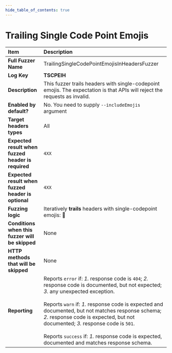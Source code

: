 ```yaml
--- 
hide_table_of_contents: true
---
```


# Trailing Single Code Point Emojis

| Item                                               | Description                                                                                                                                                                                                                                                                                                                                                                                                                                 |
|:---------------------------------------------------|:--------------------------------------------------------------------------------------------------------------------------------------------------------------------------------------------------------------------------------------------------------------------------------------------------------------------------------------------------------------------------------------------------------------------------------------------|
| **Full Fuzzer Name**                               | TrailingSingleCodePointEmojisInHeadersFuzzer                                                                                                                                                                                                                                                                                                                                                                                                |
| **Log Key**                                        | **TSCPEIH**                                                                                                                                                                                                                                                                                                                                                                                                                                 |
| **Description**                                    | This fuzzer trails headers with single-codepoint emojis. The expectation is that APIs will reject the requests as invalid.                                                                                                                                                                                                                                                                                                                  |
| **Enabled by default?**                            | No. You need to supply `--includeEmojis` argument                                                                                                                                                                                                                                                                                                                                                                                           |
| **Target headers types**                           | All                                                                                                                                                                                                                                                                                                                                                                                                                                         |
| **Expected result when fuzzed header is required** | `4XX`                                                                                                                                                                                                                                                                                                                                                                                                                                       |
| **Expected result when fuzzed header is optional** | `4XX`                                                                                                                                                                                                                                                                                                                                                                                                                                       |
| **Fuzzing logic**                                  | Iteratively **trails** headers with single-codepoint emojis: 👾                                                                                                                                                                                                                                                                                                                                                                             |
| **Conditions when this fuzzer will be skipped**    | None                                                                                                                                                                                                                                                                                                                                                                                                                                        |
| **HTTP methods that will be skipped**              | None                                                                                                                                                                                                                                                                                                                                                                                                                                        |
| **Reporting**                                      | Reports `error` if: *1.* response code is `404`; *2.* response code is documented, but not expected; *3.* any unexpected exception. <br/><br/> Reports `warn` if: *1.* response code is expected and documented, but not matches response schema; *2.* response code is expected, but not documented; *3.* response code is `501`. <br/><br/> Reports `success` if: *1.* response code is expected, documented and matches response schema. | 
